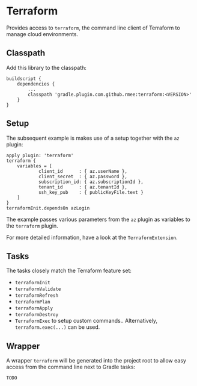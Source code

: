 # Terraform

Provides access to `terraform`, the command line client of Terraform to manage cloud environments.

## Classpath

Add this library to the classpath:

```
buildscript {
	dependencies {
	    ...
		classpath 'gradle.plugin.com.github.rmee:terraform:<VERSION>'
	}
}
```
 
## Setup

The subsequent example is makes use of a setup together with the `az` plugin:

```
apply plugin: 'terraform'
terraform {
	variables = [
			client_id      : { az.userName },
			client_secret  : { az.password },
			subscription_id: { az.subscriptionId },
			tenant_id      : { az.tenantId },
			ssh_key_pub    : { publicKeyFile.text }
	]
}
terraformInit.dependsOn azLogin
```

The example passes various parameters from the `az` plugin as variables to the `terraform` plugin.


For more detailed information, have a look at the `TerraformExtension`.


## Tasks

The tasks closely match the Terraform feature set:

- `terraformInit`
- `terraformValidate`
- `terraformRefresh`
- `terraformPlan`
- `terraformApply`
- `terraformDestroy`
- `TerraformExec` to setup custom commands.. Alternatively, `terraform.exec(...)` can be used.

## Wrapper

A wrapper `terraform` will be generated into the project root to allow easy access from the command line next to Gradle tasks:

```
TODO
```